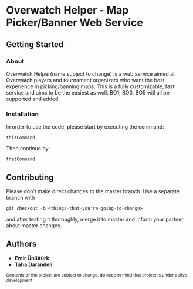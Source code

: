 # Overwatch Helper - Map Picker/Banner Web Service

## Getting Started

### About

Overwatch Helper(name subject to change) is a web service aimed at Overwatch players and tournament organizers who want the best experience in picking/banning maps. This is a fully customizable, fast service and aims to be the easiest as well. BO1, BO3, BO5 will all be supported and added.

### Installation

In order to use the code, please start by executing the command: 
```
thisCommand
```

Then continue by:
```
thatCommand
```

## Contributing

Please don't make direct changes to the master branch. Use a 
separate branch with 
```
git checkout -b <things-that-you're-going-to-change>
```
and after testing it thoroughly, merge it to master and inform your
partner about master changes. 

## Authors
* **Emir Ünlütürk**
* **Taha Darandeli**

<sup>Contents of the project are subject to change, do keep in mind that project is under active development</sup>
